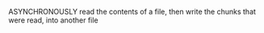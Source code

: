 

ASYNCHRONOUSLY read the contents of a file, then write the chunks that were read, into another file